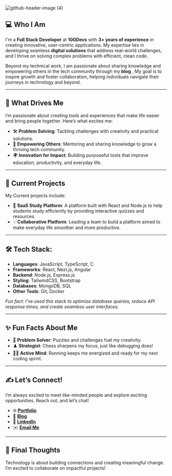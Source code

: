 ![github-header-image (4)](https://github.com/user-attachments/assets/a28d0d1a-4d48-4571-8e3c-ae12cfee173e)

## 💻 Who I Am  

I'm a **Full Stack Developer** at **100Devs** with **3+ years of experience** in creating innovative, user-centric applications. My expertise lies in developing seamless **digital solutions** that address real-world challenges, and I thrive on solving complex problems with efficient, clean code.

Beyond my technical work, I am passionate about sharing knowledge and empowering others in the tech community through my **blog** , My goal is to inspire growth and foster collaboration, helping individuals navigate their journeys in technology and beyond. 

---

## 🌟 What Drives Me  
I’m passionate about creating tools and experiences that make life easier and bring people together. Here’s what excites me:  
- 🛠️ **Problem Solving**: Tackling challenges with creativity and practical solutions.  
- 🤝 **Empowering Others**: Mentoring and sharing knowledge to grow a thriving tech community.  
- 🌍 **Innovation for Impact**: Building purposeful tools that improve education, productivity, and everyday life.  

---

## 🚀 Current Projects  
My Current projects include:  
- 🧠 **SaaS Study Platform**: A platform built with React and Node.js to help students study efficiently by providing interactive quizzes and resources.
- 💡 **Collaborative Platform**:   Leading a team to build a platform aimed to make everyday life smoother and more productive. 

---

## 🛠️ Tech Stack:  
- **Languages**: JavaScript, TypeScript, C  
- **Frameworks**: React, Next.js, Angular  
- **Backend**: Node.js, Express.js  
- **Styling**: TailwindCSS, Bootstrap  
- **Databases**: MongoDB, SQL  
- **Other Tools**: Git, Docker   

*Fun fact: I’ve used this stack to optimize database queries, reduce API response times, and create seamless user interfaces.* 

---

## ✨ Fun Facts About Me  
- 🧩 **Problem Solver**: Puzzles and challenges fuel my creativity.  
- ♟️ **Strategist**: Chess sharpens my focus, just like debugging does!  
- 🏃‍♂️ **Active Mind**: Running keeps me energized and ready for my next coding sprint.  

---

## ✍️ Let’s Connect!  
I’m always excited to meet like-minded people and explore exciting opportunities. Reach out, and let’s chat!  
- 🌐 [**Portfolio**](https://portfolio-nu-six-19.vercel.app/)  
- 📝 [**Blog**](#)  
- 💼 [**LinkedIn**](https://www.linkedin.com/in/idderaitelmouden/)  
- ✉️ [**Email Me**](mailto:idderaitelmouden@gmail.com)  

---

## 🚀 Final Thoughts  
Technology is about building connections and creating meaningful change. I’m excited to collaborate on impactful projects!
